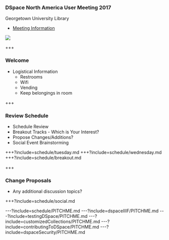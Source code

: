 ### DSpace North America User Meeting 2017 

Georgetown University Library

* [Meeting Information](https://www.library.georgetown.edu/node/19724)

![](https://www.library.georgetown.edu/sites/default/files/library-logo.png)

+++

### Welcome

* Logistical Information
  * Restrooms
  * Wifi
  * Vending
  * Keep belongings in room

+++

### Review Schedule

* Schedule Review
* Breakout Tracks - Which is Your Interest?
* Propose Changes/Additions?
* Social Event Brainstorming 

+++?include=schedule/tuesday.md
+++?include=schedule/wednesday.md
+++?include=schedule/breakout.md

+++

### Change Proposals

* Any additional discussion topics?

+++?include=schedule/social.md

---?include=schedule/PITCHME.md
---?include=dspaceIIIF/PITCHME.md
---?include=testingDSpace/PITCHME.md
---?include=customizedCollections/PITCHME.md
---?include=contributingToDSpace/PITCHME.md
---?include=dspaceSecurity/PITCHME.md

